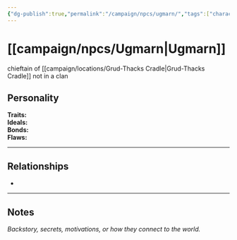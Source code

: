 ```yaml
---
{"dg-publish":true,"permalink":"/campaign/npcs/ugmarn/","tags":["character","npc"],"noteIcon":"","created":"2025-10-26T12:29:07.445-07:00","updated":"2025-10-27T13:39:31.620-07:00"}
---
```


# [[campaign/npcs/Ugmarn\|Ugmarn]]
chieftain of [[campaign/locations/Grud-Thacks Cradle\|Grud-Thacks Cradle]]
not in a clan

## Personality
**Traits:**  
**Ideals:**  
**Bonds:**  
**Flaws:**  

---

## Relationships
- 

---

## Notes
*Backstory, secrets, motivations, or how they connect to the world.*